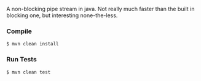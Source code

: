 A non-blocking pipe stream in java. Not really much faster than the built in blocking one, but interesting none-the-less.

### Compile

```shell
$ mvn clean install
```


### Run Tests

```shell
$ mvn clean test
```

